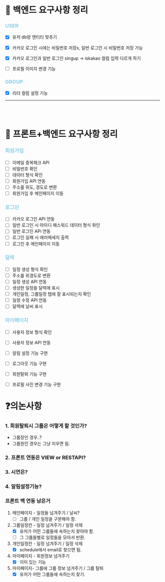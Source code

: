 # 📒 백엔드 요구사항 정리


### <span style = "color:skyblue">USER</span>
- [x] 유저 db랑 엔티티 맞추기
- [x] 카카오 로그인 시에는 비밀번호 저장x, 일반 로그인 시 비밀번호 저장 가능
- [x] 카카오 로그인과 일반 로그인 singup -> iskakao 컬럼 입력 다르게 하기
- [ ] 프로필 이미지 변경 기능


### <span style = "color:skyblue">GROUP</span>
- [x] 리더 컬럼 설정 기능
---
<br>
<br>

# 📒 프론트+백엔드 요구사항 정리

### <span style = "color:skyblue">회원가입</span>
- [ ] 이메일 중복체크 API
- [ ] 비밀번호 확인
- [ ] 데이터 형식 확인
- [ ] 회원가입 API 연동
- [ ] 주소를 위도, 경도로 변환
- [ ] 회원가입 후 메인페이지 이동

### <span style = "color:skyblue">로그인</span>
- [ ] 카카오 로그인 API 연동
- [ ] 일반 로그인 시 아이디 패스워드 데이터 형식 화인
- [ ] 일반 로그인 APi 연동
- [ ] 로그인 실패 시 에러메세지 출력
- [ ] 로그인 후 메인페이지 이동

### <span style = "color:skyblue">달력</span>
- [ ] 일정 생성 형식 확인
- [ ] 주소를 위경도로 변환
- [ ] 일정 생성 API 연동
- [ ] 생성한 일정을 달력에 표시
- [ ] 개인일정, 그룹일정 탭에 잘 표시되는지 확인
- [ ] 일정 수정 API 연동
- [ ] 달력에 날씨 표시

### <span style = "color:skyblue">마이페이지</span>
- [ ] 사용자 정보 형식 확인
- [ ] 사용자 정보 API 연동
- [ ] 알림 설정 기능 구현
- [ ] 로그아웃 기능 구현
- [ ] 회원탈퇴 기능 구현
- [ ] 프로필 사진 변경 기능 구현


# ❓의논사항
### 1. 회원탈퇴시 그룹은 어떻게 할 것인가?
- 그룹장인 경우..?
- 그룹원인 경우는 그냥 지우면 됨.
### 2. 프론트 연동은 VIEW or RESTAPI?
### 3. 시연은?
### 4. 알림설정기능?


### 프론트 백 연동 남은거
1. 메인페이지 - 일정들 넘겨주기 / 날씨?
   - [ ] 그룹 / 개인 일정을 구분해야 함.
2. 그룹일정칸 - 일정 넘겨주기 / 일정 삭제
   - [x] 유저가 어떤 그룹들에 속하는지 찾아야 함.
   - [ ] 그 그룹들별로 일정들을 모아서 반환.
3. 개인일정칸 - 일정 넘겨주기 / 일정 삭제
   - [x] schedule에서 email로 찾으면 됨.
4. 마이페이지 - 회원정보 넘겨주기
   - [x] 이미 있는 기능
5. 마이페이지- 그룹에 그룹 정보 넘겨주기 / 그룹 탈퇴
   - [x] 유저가 어떤 그룹들에 속하는지 찾기.